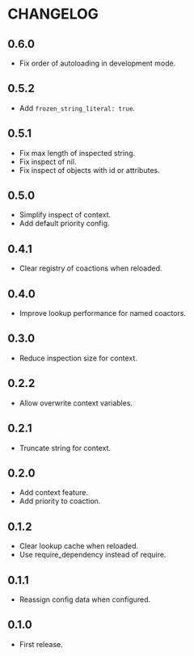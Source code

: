 # CHANGELOG

## 0.6.0

* Fix order of autoloading in development mode.

## 0.5.2

* Add `frozen_string_literal: true`.

## 0.5.1

* Fix max length of inspected string.
* Fix inspect of nil.
* Fix inspect of objects with id or attributes.

## 0.5.0

* Simplify inspect of context.
* Add default priority config.

## 0.4.1

* Clear registry of coactions when reloaded.

## 0.4.0

* Improve lookup performance for named coactors.

## 0.3.0

* Reduce inspection size for context.

## 0.2.2

* Allow overwrite context variables.

## 0.2.1

* Truncate string for context.

## 0.2.0

* Add context feature.
* Add priority to coaction.

## 0.1.2

* Clear lookup cache when reloaded.
* Use require_dependency instead of require.

## 0.1.1

* Reassign config data when configured.

## 0.1.0

* First release.
